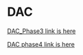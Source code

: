 # DAC


[DAC_Phase3 link is here](https://us3.ca.analytics.ibm.com/bi/?perspective=story&pathRef=.my_folders%2FPhase3%2FDAC_Phase3&action=view&mode=dashboard)

[DAC phase4 link is here](https://us1.ca.analytics.ibm.com/bi/?perspective=story&pathRef=.my_folders%2FDAC_Phase4&action=view&mode=dashboard)
